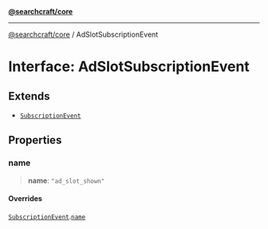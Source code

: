 [**@searchcraft/core**](/reference/sdk/core/README.md)

***

[@searchcraft/core](/reference/sdk/core/globals.md) / AdSlotSubscriptionEvent

# Interface: AdSlotSubscriptionEvent

## Extends

- [`SubscriptionEvent`](/reference/sdk/core/interfaces/SubscriptionEvent.md)

## Properties

### name

> **name**: `"ad_slot_shown"`

#### Overrides

[`SubscriptionEvent`](/reference/sdk/core/interfaces/SubscriptionEvent.md).[`name`](/reference/sdk/core/interfaces/SubscriptionEvent.md#name)
